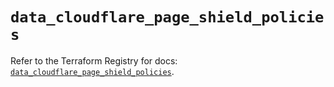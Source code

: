 # `data_cloudflare_page_shield_policies`

Refer to the Terraform Registry for docs: [`data_cloudflare_page_shield_policies`](https://registry.terraform.io/providers/cloudflare/cloudflare/5.8.4/docs/data-sources/page_shield_policies).
